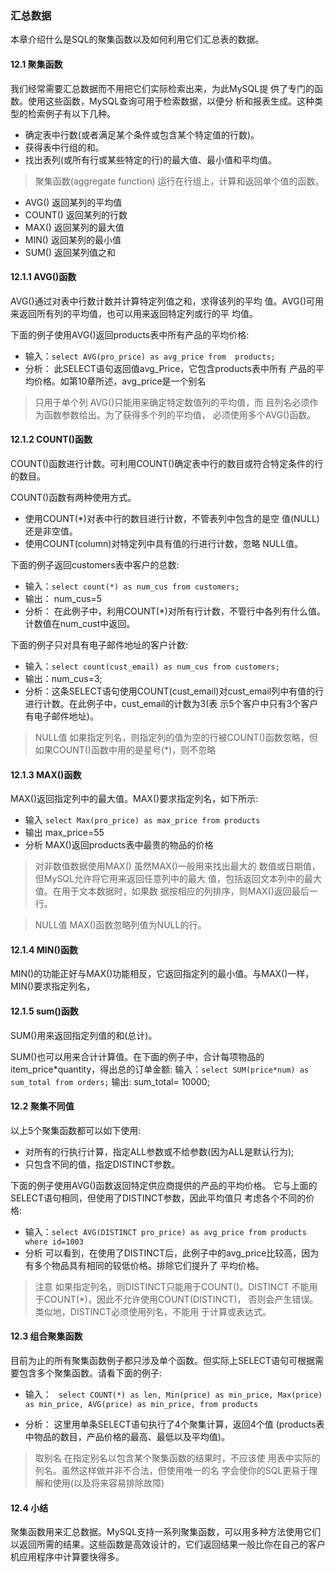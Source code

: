 ### 汇总数据
本章介绍什么是SQL的聚集函数以及如何利用它们汇总表的数据。

#### 12.1 聚集函数
我们经常需要汇总数据而不用把它们实际检索出来，为此MySQL提 供了专门的函数。使用这些函数，MySQL查询可用于检索数据，以便分 析和报表生成。这种类型的检索例子有以下几种。

* 确定表中行数(或者满足某个条件或包含某个特定值的行数)。   
* 获得表中行组的和。
* 找出表列(或所有行或某些特定的行)的最大值、最小值和平均值。

> 聚集函数(aggregate function) 运行在行组上，计算和返回单个值的函数。

* AVG() 返回某列的平均值
* COUNT() 返回某列的行数
* MAX() 返回某列的最大值
* MIN() 返回某列的最小值
* SUM() 返回某列值之和

#### 12.1.1 AVG()函数
AVG()通过对表中行数计数并计算特定列值之和，求得该列的平均 值。AVG()可用来返回所有列的平均值，也可以用来返回特定列或行的平 均值。

下面的例子使用AVG()返回products表中所有产品的平均价格:

* 输入：`select AVG(pro_price) as avg_price from  products;`
* 分析： 此SELECT语句返回值avg_Price，它包含products表中所有 产品的平均价格。如第10章所述，avg_price是一个别名

> 只用于单个列 AVG()只能用来确定特定数值列的平均值，而 且列名必须作为函数参数给出。为了获得多个列的平均值， 必须使用多个AVG()函数。


#### 12.1.2 COUNT()函数

COUNT()函数进行计数。可利用COUNT()确定表中行的数目或符合特定条件的行的数目。

COUNT()函数有两种使用方式。

* 使用COUNT(*)对表中行的数目进行计数，不管表列中包含的是空 值(NULL)还是非空值。
* 使用COUNT(column)对特定列中具有值的行进行计数，忽略 NULL值。

下面的例子返回customers表中客户的总数:
* 输入：`select count(*) as num_cus from customers;`
* 输出： num_cus=5
* 分析： 在此例子中，利用COUNT(*)对所有行计数，不管行中各列有什么值。计数值在num_cust中返回。

下面的例子只对具有电子邮件地址的客户计数:
* 输入：`select count(cust_email) as num_cus from customers;`
* 输出：num_cus=3;
* 分析：这条SELECT语句使用COUNT(cust_email)对cust_email列中有值的行进行计数。在此例子中，cust_email的计数为3(表 示5个客户中只有3个客户有电子邮件地址)。

> NULL值 如果指定列名，则指定列的值为空的行被COUNT()函数忽略，但如果COUNT()函数中用的是星号(*)，则不忽略

#### 12.1.3 MAX()函数
MAX()返回指定列中的最大值。MAX()要求指定列名，如下所示:

* 输入 `select Max(pro_price) as max_price from products`
* 输出  max_price=55
* 分析  MAX()返回products表中最贵的物品的价格

> 对非数值数据使用MAX() 虽然MAX()一般用来找出最大的 数值或日期值，但MySQL允许将它用来返回任意列中的最大 值，包括返回文本列中的最大值。在用于文本数据时，如果数 据按相应的列排序，则MAX()返回最后一行。

> NULL值 MAX()函数忽略列值为NULL的行。


#### 12.1.4 MIN()函数

MIN()的功能正好与MAX()功能相反，它返回指定列的最小值。与MAX()一样，MIN()要求指定列名，


#### 12.1.5 sum()函数

SUM()用来返回指定列值的和(总计)。


SUM()也可以用来合计计算值。在下面的例子中，合计每项物品的item_price*quantity，得出总的订单金额:
输入：`select SUM(price*num) as sum_total from orders;`
输出: sum_total= 10000;


#### 12.2 聚集不同值
以上5个聚集函数都可以如下使用:
* 对所有的行执行计算，指定ALL参数或不给参数(因为ALL是默认行为);
* 只包含不同的值，指定DISTINCT参数。


下面的例子使用AVG()函数返回特定供应商提供的产品的平均价格。 它与上面的SELECT语句相同，但使用了DISTINCT参数，因此平均值只 考虑各个不同的价格:
* 输入：`select AVG(DISTINCT pro_price) as avg_price from products where id=1003`
* 分析 可以看到，在使用了DISTINCT后，此例子中的avg_price比较高，因为有多个物品具有相同的较低价格。排除它们提升了 平均价格。

> 注意 如果指定列名，则DISTINCT只能用于COUNT()。DISTINCT 不能用于COUNT(*)，因此不允许使用COUNT(DISTINCT)， 否则会产生错误。类似地，DISTINCT必须使用列名，不能用 于计算或表达式。


#### 12.3 组合聚集函数
目前为止的所有聚集函数例子都只涉及单个函数。但实际上SELECT语句可根据需要包含多个聚集函数。请看下面的例子:

* 输入：
       ``` 
        select COUNT(*) as len,
               Min(price) as min_price,
               Max(price) as min_price,
               AVG(price) as min_price,
               from products
       ```
       
       
* 分析： 这里用单条SELECT语句执行了4个聚集计算，返回4个值 (products表中物品的数目，产品价格的最高、最低以及平均值)。


> 取别名 在指定别名以包含某个聚集函数的结果时，不应该使 用表中实际的列名。虽然这样做并非不合法，但使用唯一的名 字会使你的SQL更易于理解和使用(以及将来容易排除故障)

#### 12.4 小结
聚集函数用来汇总数据。MySQL支持一系列聚集函数，可以用多种方法使用它们以返回所需的结果。这些函数是高效设计的，它们返回结果一般比你在自己的客户机应用程序中计算要快得多。






